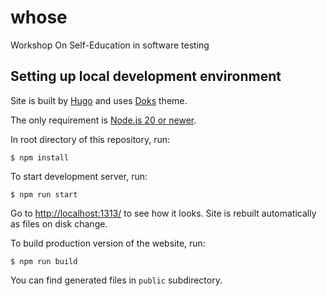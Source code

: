 # whose

Workshop On Self-Education in software testing

## Setting up local development environment

Site is built by [Hugo](https://gohugo.io/) and uses [Doks](https://getdoks.org/) theme.

The only requirement is [Node.js 20 or newer](https://nodejs.org/en/).

In root directory of this repository, run:

    $ npm install

To start development server, run:

    $ npm run start

Go to <http://localhost:1313/> to see how it looks. Site is rebuilt automatically as files on disk change.

To build production version of the website, run:

    $ npm run build

You can find generated files in `public` subdirectory.
